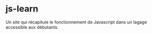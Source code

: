 # js-learn
Un site qui récapitule le fonctionnement de Javascript dans un lagage accessible aux débutants.
